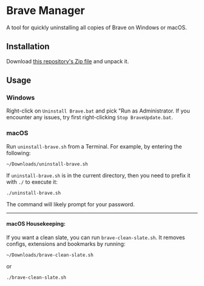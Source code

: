 # Brave Manager

A tool for quickly uninstalling all copies of Brave on Windows or macOS.

## Installation

Download [this repository's Zip file](https://github.com/brave/brave-manager/archive/refs/heads/main.zip)
and unpack it.

## Usage

### Windows

Right-click on `Uninstall Brave.bat` and pick "Run as Administrator.
If you encounter any issues, try first right-clicking `Stop BraveUpdate.bat`.

### macOS

Run `uninstall-brave.sh` from a Terminal. For example, by entering the
following:

```
~/Downloads/uninstall-brave.sh
```

If `uninstall-brave.sh` is in the current directory, then you need to prefix it
with `./` to execute it:

```
./uninstall-brave.sh
```

The command will likely prompt for your password.

---
#### macOS Housekeeping: 
If you want a clean slate, you can run `brave-clean-slate.sh`. It removes configs, extensions and bookmarks by running:

```
~/Downloads/brave-clean-slate.sh
```
or
```
./brave-clean-slate.sh
```